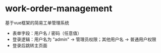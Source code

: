 # work-order-management
基于vue框架的简易工单管理系统

- 表单字段：用户名 / 密码（任意值）
- 登录逻辑：用户名为 "admin" → 管理员权限；其他用户名 → 普通用户权限
- 登录后跳转主页面
